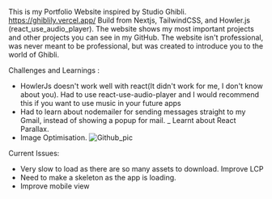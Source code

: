 
This is my Portfolio Website inspired by Studio Ghibli.   https://ghiblily.vercel.app/
Build from Nextjs, TailwindCSS, and Howler.js (react_use_audio_player).
The website shows my most important projects and other projects you can see in my GitHub.
The website isn't professional, was never meant to be professional, but was created to introduce you to the world of Ghibli.

Challenges and Learnings :
- HowlerJs doesn't work well with react(It didn't work for me, I don't know about you). Had to use react-use-audio-player and I would recommend this if you want to use music in your future apps 
- Had to learn about nodemailer for sending messages straight to my Gmail, instead of showing a popup for mail.
_ Learnt about React Parallax.
- Image Optimisation.
![Github_pic](https://github.com/Aryan570/ghiblily/assets/91080682/2e27e342-62b9-42b2-916b-a963c551fda1)

Current Issues:
- Very slow to load as there are so many assets to download. Improve LCP
- Need to make a skeleton as the app is loading.
- Improve mobile view
